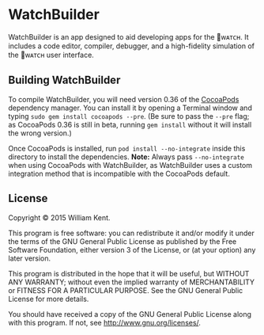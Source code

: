 # WatchBuilder

WatchBuilder is an app designed to aid developing apps for the
ᴡᴀᴛᴄʜ. It includes a code editor, compiler, debugger, and a
high-fidelity simulation of the ᴡᴀᴛᴄʜ user interface.

## Building WatchBuilder

To compile WatchBuilder, you will need version 0.36 of the
[CocoaPods](http://cocoapods.org) dependency manager. You
can install it by opening a Terminal window and typing
`sudo gem install cocoapods --pre`. (Be sure to pass the
`--pre` flag; as CocoaPods 0.36 is still in beta, running
`gem install` without it will install the wrong version.)

Once CocoaPods is installed, run
`pod install --no-integrate` inside this directory to
install the dependencies. **Note:** Always pass `--no-integrate`
when using CocoaPods with WatchBuilder, as WatchBuilder
uses a custom integration method that is incompatible
with the CocoaPods default.

## License

Copyright © 2015 William Kent.

This program is free software: you can redistribute it and/or modify
it under the terms of the GNU General Public License as published by
the Free Software Foundation, either version 3 of the License, or
(at your option) any later version.

This program is distributed in the hope that it will be useful,
but WITHOUT ANY WARRANTY; without even the implied warranty of
MERCHANTABILITY or FITNESS FOR A PARTICULAR PURPOSE.  See the
GNU General Public License for more details.

You should have received a copy of the GNU General Public License
along with this program.  If not, see <http://www.gnu.org/licenses/>.
